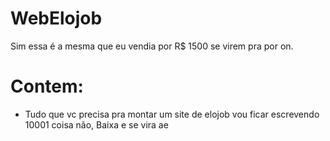 # WebElojob
Sim essa é a mesma que eu vendia por R$ 1500 se virem pra por on.
# Contem:
* Tudo que vc precisa pra montar um site de elojob vou ficar escrevendo 10001 coisa não, Baixa e se vira ae
